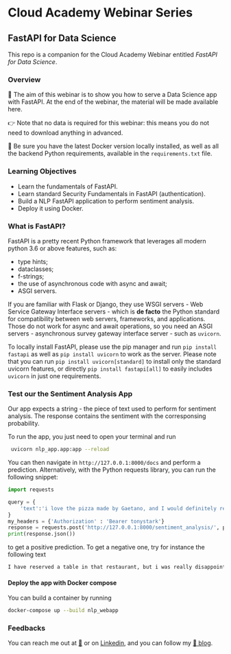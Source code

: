 # Cloud Academy Webinar Series
## FastAPI for Data Science
This repo is a companion for the Cloud Academy Webinar entitled *FastAPI for Data Science*.

### Overview
🤖 The aim of this webinar is to show you how to serve a Data Science app with FastAPI.
At the end of the webinar, the material will be made available here.

👉 Note that no data is required for this webinar: this means you do not need to download anything in advanced. 

:mega: Be sure you have the latest Docker version locally installed, as well as all the backend Python requirements, 
available in the `requirements.txt` file.

### Learning Objectives
 - Learn the fundamentals of FastAPI.
 - Learn standard Security Fundamentals in FastAPI (authentication).
 - Build a NLP FastAPI application to perform sentiment analysis.
 - Deploy it using Docker.
 
### What is FastAPI?

FastAPI is a pretty recent Python framework that leverages all modern python 3.6 or above features, such as:
 - type hints;
 - dataclasses;
 - f-strings;
 - the use of asynchronous code with async and await; 
 - ASGI servers.

If you are familiar with Flask or Django, they use WSGI servers - Web Service Gateway Interface servers - which is
**de facto** the Python standard for compatibility between web servers, frameworks, and applications.  
Those do not work for async and await operations, so you need an ASGI servers - asynchronous survey gateway interface server -
such as `uvicorn`.

To locally install FastAPI, please use the pip manager and run `pip install fastapi` as well as `pip install uvicorn` 
to work as the server.
Please note that you can run `pip install uvicorn[standard]` to install only the standard uvicorn features, or directly
`pip install fastapi[all]` to easily includes `uvicorn` in just one requirements.

### Test our the Sentiment Analysis App
Our app expects a string - the piece of text used to perform for sentiment analysis. 
The response contains the sentiment with the corresponsing probability.

To run the app, you just need to open your terminal and run

```bash
 uvicorn nlp_app.app:app --reload
```

You can then navigate in `http://127.0.0.1:8000/docs` and perform a prediction. Alternatively, with the Python requests library, 
you can run the following snippet:
```python
import requests

query = {
    'text':'i love the pizza made by Gaetano, and I would definitely recommend this restaurant to all my friends!'
}
my_headers = {'Authorization' : 'Bearer tonystark'}
response = requests.post('http://127.0.0.1:8000/sentiment_analysis/', params=query, headers=my_headers)
print(response.json())
```
to get a positive prediction. To get a negative one, try for instance the following text
```bash
I have reserved a table in that restaurant, but i was really disappointed by the food!
```

#### Deploy the app with Docker compose

You can build a container by running
```bash
docker-compose up --build nlp_webapp
```

### Feedbacks
You can reach me out at [:email:](andrea.giussani@cloudacademy.com) or on 
[Linkedin](https://it.linkedin.com/in/andrea-giussani-764816148?trk=public_profile_samename_mini-profile_title), 
and you can follow my [:rocket: blog](https://andreagiussani.github.io/the-long-beard-blog/).

